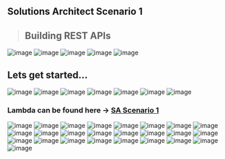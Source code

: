 ## Solutions Architect Scenario 1
> ## Building REST APIs

<img alt="image" src="https://github.com/Brindha-m/AWS_Games/assets/72887609/9e20961d-8d2c-4329-961e-c8f72fc911c2">
<img alt="image" src="https://github.com/Brindha-m/AWS_Games/assets/72887609/e17fa1dc-41ff-46ee-822b-0aa984c8928c">
<img alt="image" src="https://github.com/Brindha-m/AWS_Games/assets/72887609/45548228-0152-4af1-8349-02d676cdf34c">
<img alt="image" src="https://github.com/Brindha-m/AWS_Games/assets/72887609/9a5cbef9-2b17-4feb-8f9f-3b71ba068138">
<img alt="image" src="https://github.com/Brindha-m/AWS_Games/assets/72887609/a1c697ef-c4fb-491a-ac1d-61b2a6c41032">

## Lets get started...

<img alt="image" src="https://github.com/Brindha-m/AWS_Games/assets/72887609/3dc69d06-31dc-4d76-b955-b15893d64b91">
<img alt="image" src="https://github.com/Brindha-m/AWS_Games/assets/72887609/c5805f0e-a685-4e06-b328-7e940199fc67">
<img alt="image" src="https://github.com/Brindha-m/AWS_Games/assets/72887609/ffd108ed-7df4-4345-b1f4-cfa465dbe424">
<img alt="image" src="https://github.com/Brindha-m/AWS_Games/assets/72887609/352379f5-52f6-4e97-ab02-7835f23727b4">
<img alt="image" src="https://github.com/Brindha-m/AWS_Games/assets/72887609/923b99e3-8408-4220-9158-c0ab8adb8ea8">
<img alt="image" src="https://github.com/Brindha-m/AWS_Games/assets/72887609/797cfb1d-1dcb-4098-8bf4-d378ab3367e9">
<img alt="image" src="https://github.com/Brindha-m/AWS_Games/assets/72887609/5ae193bf-583a-4085-b52a-7b509660f8fe">

### Lambda can be found here -> [SA Scenario 1](https://github.com/Brindha-m/AWS_Games/blob/main/Solution%20Architect/Utils/vehicles_function.py)

<img alt="image" src="https://github.com/Brindha-m/AWS_Games/assets/72887609/02e587c8-b2e4-4b6f-8b22-90f5d7764e09">
<img alt="image" src="https://github.com/Brindha-m/AWS_Games/assets/72887609/4700cb1b-3923-4985-9b7a-23aca8be157f">
<img alt="image" src="https://github.com/Brindha-m/AWS_Games/assets/72887609/05735b18-5519-41b4-b655-09d363d86f44">
<img alt="image" src="https://github.com/Brindha-m/AWS_Games/assets/72887609/ab86b4b2-8026-4086-8cf0-b3dc2b7d3cea">
<img alt="image" src="https://github.com/Brindha-m/AWS_Games/assets/72887609/ea59d2ba-c8d3-413c-bfbf-97b8a985df08">

<img alt="image" src="https://github.com/Brindha-m/AWS_Games/assets/72887609/372fa732-5bd6-4583-9358-ac27e158be7f">
<img alt="image" src="https://github.com/Brindha-m/AWS_Games/assets/72887609/02207cff-06b8-4d2f-8f87-2a4c28eb8437">
<img alt="image" src="https://github.com/Brindha-m/AWS_Games/assets/72887609/3eadee36-821d-4469-813f-f47658571c9e">
<img alt="image" src="https://github.com/Brindha-m/AWS_Games/assets/72887609/4366b5b1-7b5b-4d5b-8c13-bde8dc9b315a">
<img alt="image" src="https://github.com/Brindha-m/AWS_Games/assets/72887609/ea762f53-e267-4819-8b24-b638880c947e">
<img alt="image" src="https://github.com/Brindha-m/AWS_Games/assets/72887609/c14bd442-3540-4268-b577-c9f578f690f4">
<img alt="image" src="https://github.com/Brindha-m/AWS_Games/assets/72887609/311c4d0e-3018-42df-8856-c485a4b56083">
<img alt="image" src="https://github.com/Brindha-m/AWS_Games/assets/72887609/7bc857ab-adb1-4034-b1eb-91e70d5eefc5">
<img alt="image" src="https://github.com/Brindha-m/AWS_Games/assets/72887609/c1934407-81e2-4199-bf5b-8f6cfedfd7f5">
<img alt="image" src="https://github.com/Brindha-m/AWS_Games/assets/72887609/fd3dc94d-d2ca-477c-851f-87a047af4991">
<img alt="image" src="https://github.com/Brindha-m/AWS_Games/assets/72887609/444d1f13-d123-4a8a-b31f-1b463327b35e">
<img alt="image" src="https://github.com/Brindha-m/AWS_Games/assets/72887609/8feb384d-ce3f-4bf2-b6f0-0229262ebcd6">
<img alt="image" src="https://github.com/Brindha-m/AWS_Games/assets/72887609/bf60f8b5-4376-4e90-8d7c-2dcf28b443db">
<img alt="image" src="https://github.com/Brindha-m/AWS_Games/assets/72887609/56796a55-d8e9-4513-abf8-341122bc443c">
<img alt="image" src="https://github.com/Brindha-m/AWS_Games/assets/72887609/8f71014b-da89-4f6d-9ec9-0beb90bc0af1">
<img alt="image" src="https://github.com/Brindha-m/AWS_Games/assets/72887609/b5600ccc-4d03-4916-ae14-d113458cd050">
<img alt="image" src="https://github.com/Brindha-m/AWS_Games/assets/72887609/1b779654-65b8-4615-86e5-544adb9a19ae">
<img alt="image" src="https://github.com/Brindha-m/AWS_Games/assets/72887609/ad69fb5c-150a-4a71-a5dc-854638a3b888">
<img alt="image" src="https://github.com/Brindha-m/AWS_Games/assets/72887609/d0bae549-fa14-494d-a868-6a8b45712877">
<img alt="image" src="https://github.com/Brindha-m/AWS_Games/assets/72887609/1b55d2d9-d8d3-4e81-9f9e-2566d0cc9149">
